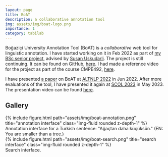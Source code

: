 ```yaml
---
layout: page
title: BoAT
description: a collaborative annotation tool
img: assets/img/boat-logo.png
importance: 1
category: tabilab
---
```


Boğaziçi University Annotation Tool (BoAT) is a _collaborative_ web tool for linguistic annotation. I have started working on it in Feb 2022 as part of [my BSc senior project](https://seniorprojects.cmpe.boun.edu.tr/semesters/2022-spring/a-collaborative-web-tool-for-linguistic-annotation), advised by [Susan Uskudarli](https://cmpe.boun.edu.tr/people/suzan.uskudarli). The project is still continuing. It can be found on GitHub, [here](https://github.com/furkanakkurt1335/boat). I had made a reference video for the project as part of the course CMPE492, [here](https://youtu.be/5OD3j2mlMzc).

I have presented [a paper](https://ceur-ws.org/Vol-3315/paper01.pdf) on BoAT at [ALTNLP 2022](https://www.altnlp.org) in Jun 2022. After more evaluations of the tool, I have presented it again at [SCOL 2023](http://scol.boun.edu.tr/scol/23) in May 2023. The presentation video can be found [here](https://youtu.be/BtRVqgtxK8c).

## Gallery

<div class="row">
    <div class="col-sm mt-3 mt-md-0">
        {% include figure.html path="assets/img/boat-annotation.png" title="annotation interface" class="img-fluid rounded z-depth-1" %}
    </div>
</div>
<div class="caption">
    Annotation interface for a Turkish sentence: "Ağaçtan daha küçüksün." (EN: You are smaller than a tree.)
</div>

<div class="row">
    <div class="col-sm mt-3 mt-md-0">
        {% include figure.html path="assets/img/boat-search.png" title="search interface" class="img-fluid rounded z-depth-1" %}
    </div>
</div>
<div class="caption">
    Search interface.
</div>
